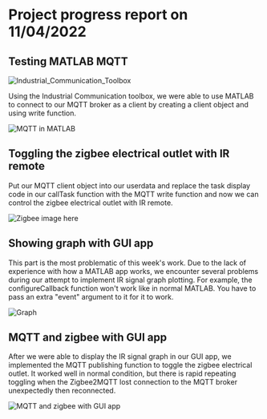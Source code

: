 # Project progress report on 11/04/2022

## Testing MATLAB MQTT

![Industrial_Communication_Toolbox](/IR_remote_MQTT_MATLAB/images/week2/Industrial_Communication_Toolbox.png)

Using the Industrial Communication toolbox, we were able to use MATLAB to connect to our MQTT broker as a client by creating a client object and using write function.

![MQTT in MATLAB](/IR_remote_MQTT_MATLAB/images/week2/MQTTclient_MATLAB.png)

## Toggling the zigbee electrical outlet with IR remote
Put our MQTT client object into our userdata and replace the task display code in our callTask function with the MQTT write function and now we can control the zigbee electrical outlet with IR remote.

![Zigbee image here]()

## Showing graph with GUI app
This part is the most problematic of this week's work. Due to the lack of experience with how a MATLAB app works, we encounter several problems during our attempt to implement IR signal graph plotting. For example, the configureCallback function won't work like in normal MATLAB. You have to pass an extra "event" argument to it for it to work.

![Graph](/IR_remote_MQTT_MATLAB/images/week2/IR_Pulse_Plot.png)

## MQTT and zigbee with GUI app
After we were able to display the IR signal graph in our GUI app, we implemented the MQTT publishing function to toggle the zigbee electrical outlet. It worked well in normal condition, but there is rapid repeating toggling when the Zigbee2MQTT lost connection to the MQTT broker unexpectedly then reconnected.

![MQTT and zigbee with GUI app](/IR_remote_MQTT_MATLAB/images/week2/IR_to_MQTT_over_GUI_app.png)
